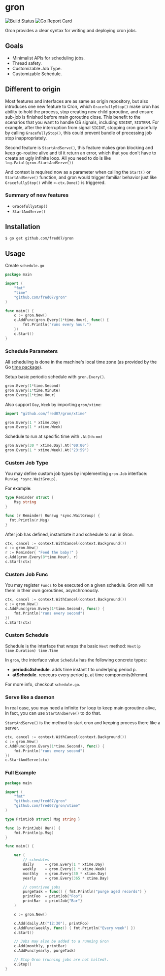 # gron

[![Build Status](https://travis-ci.com/Fred07/gron.svg?branch=master)](https://travis-ci.com/Fred07/gron)
[![Go Report Card](https://goreportcard.com/badge/github.com/fred07/gron)](https://goreportcard.com/report/github.com/fred07/gron)

Gron provides a clear syntax for writing and deploying cron jobs.

## Goals

- Minimalist APIs for scheduling jobs.
- Thread safety.
- Customizable Job Type.
- Customizable Schedule.

## Different to origin

Most features and interfaces are as same as origin repository, but also introduces one new feature to Cron, which `GracefullyStop()` make cron has ability to hold the process, stop creating new child goroutine, and ensure sub-job is finished before main goroutine close. This benefit to the scenarios that you want to handle OS signals, including `SIGINT`, `SIGTERM`. For example, after the interruption from signal `SIGINT`, stopping cron gracefully by calling `GracefullyStop()`, this could prevent bundle of processing job stop inappropriately.

Second feature is `StartAndServe()`, this feature makes gron blocking and keep go-routine alive and til it return an error, which that you don't have to create an ugly infinite loop. All you need to do is like `log.Fatal(gron.StartAndServe())`

And context is required now as a parameter when calling the `Start()` or `StartAndServe()` function, and gron would trigger familiar behavior just like `GracefullyStop()` while `<-ctx.Done()` is triggered.

### Summary of new features

- `GracefullyStop()`
- `StartAndServe()`

## Installation

```sh
$ go get github.com/fred07/gron
```

## Usage

Create `schedule.go`

```go
package main

import (
	"fmt"
	"time"
	"github.com/fred07/gron"
)

func main() {
	c := gron.New()
	c.AddFunc(gron.Every(1*time.Hour), func() {
		fmt.Println("runs every hour.")
	})
	c.Start()
}
```

### Schedule Parameters

All scheduling is done in the machine's local time zone (as provided by the Go [time package](http://www.golang.org/pkg/time)).

Setup basic periodic schedule with `gron.Every()`.

```go
gron.Every(1*time.Second)
gron.Every(1*time.Minute)
gron.Every(1*time.Hour)
```

Also support `Day`, `Week` by importing `gron/xtime`:

```go
import "github.com/fred07/gron/xtime"

gron.Every(1 * xtime.Day)
gron.Every(1 * xtime.Week)
```

Schedule to run at specific time with `.At(hh:mm)`

```go
gron.Every(30 * xtime.Day).At("00:00")
gron.Every(1 * xtime.Week).At("23:59")
```

### Custom Job Type

You may define custom job types by implementing `gron.Job` interface: `Run(wg *sync.WaitGroup)`.

For example:

```go
type Reminder struct {
	Msg string
}

func (r Reminder) Run(wg *sync.WaitGroup) {
  fmt.Println(r.Msg)
}
```

After job has defined, instantiate it and schedule to run in Gron.

```go
ctx, cancel := context.WithCancel(context.Background())
c := gron.New()
r := Reminder{ "Feed the baby!" }
c.Add(gron.Every(8*time.Hour), r)
c.Start(ctx)
```

### Custom Job Func

You may register `Funcs` to be executed on a given schedule. Gron will run them in their own goroutines, asynchronously.

```go
ctx, cancel := context.WithCancel(context.Background())
c := gron.New()
c.AddFunc(gron.Every(1*time.Second), func() {
	fmt.Println("runs every second")
})
c.Start(ctx)
```

### Custom Schedule

Schedule is the interface that wraps the basic `Next` method: `Next(p time.Duration) time.Time`

In `gron`, the interface value `Schedule` has the following concrete types:

- **periodicSchedule**. adds time instant t to underlying period p.
- **atSchedule**. reoccurs every period p, at time components(hh:mm).

For more info, checkout `schedule.go`.

### Serve like a daemon

In real case, you may need a infinite `for` loop to keep main goroutine alive, in fact, you can use `StartAndServe()` to do that.

`StartAndServe()` is the method to start cron and keeping process there like a server.

```go
ctx, cancel := context.WithCancel(context.Background())
c := gron.New()
c.AddFunc(gron.Every(1*time.Second), func() {
	fmt.Println("runs every second")
})
c.StartAndServe(ctx)
```

### Full Example

```go
package main

import (
	"fmt"
	"github.com/fred07/gron"
	"github.com/fred07/gron/xtime"
)

type PrintJob struct{ Msg string }

func (p PrintJob) Run() {
	fmt.Println(p.Msg)
}

func main() {

	var (
		// schedules
		daily     = gron.Every(1 * xtime.Day)
		weekly    = gron.Every(1 * xtime.Week)
		monthly   = gron.Every(30 * xtime.Day)
		yearly    = gron.Every(365 * xtime.Day)

		// contrived jobs
		purgeTask = func() { fmt.Println("purge aged records") }
		printFoo  = printJob{"Foo"}
		printBar  = printJob{"Bar"}
	)

	c := gron.New()

	c.Add(daily.At("12:30"), printFoo)
	c.AddFunc(weekly, func() { fmt.Println("Every week") })
	c.Start()

	// Jobs may also be added to a running Gron
	c.Add(monthly, printBar)
	c.AddFunc(yearly, purgeTask)

	// Stop Gron (running jobs are not halted).
	c.Stop()
}
```

